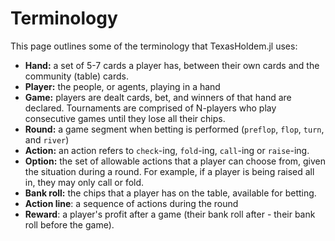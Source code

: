 # Terminology

This page outlines some of the terminology that TexasHoldem.jl uses:

 - **Hand:** a set of 5-7 cards a player has, between their own cards and the community (table) cards.
 - **Player:** the people, or agents, playing in a hand
 - **Game:** players are dealt cards, bet, and winners of that hand are declared. Tournaments are comprised of N-players who play consecutive games until they lose all their chips.
 - **Round:** a game segment when betting is performed (`preflop`, `flop`, `turn`, and `river`)
 - **Action:** an action refers to `check`-ing, `fold`-ing, `call`-ing or `raise`-ing.
 - **Option:** the set of allowable actions that a player can choose from, given the situation during a round. For example, if a player is being raised all in, they may only call or fold.
 - **Bank roll:** the chips that a player has on the table, available for betting.
 - **Action line**: a sequence of actions during the round
 - **Reward**: a player's profit after a game (their bank roll after - their bank roll before the game).
